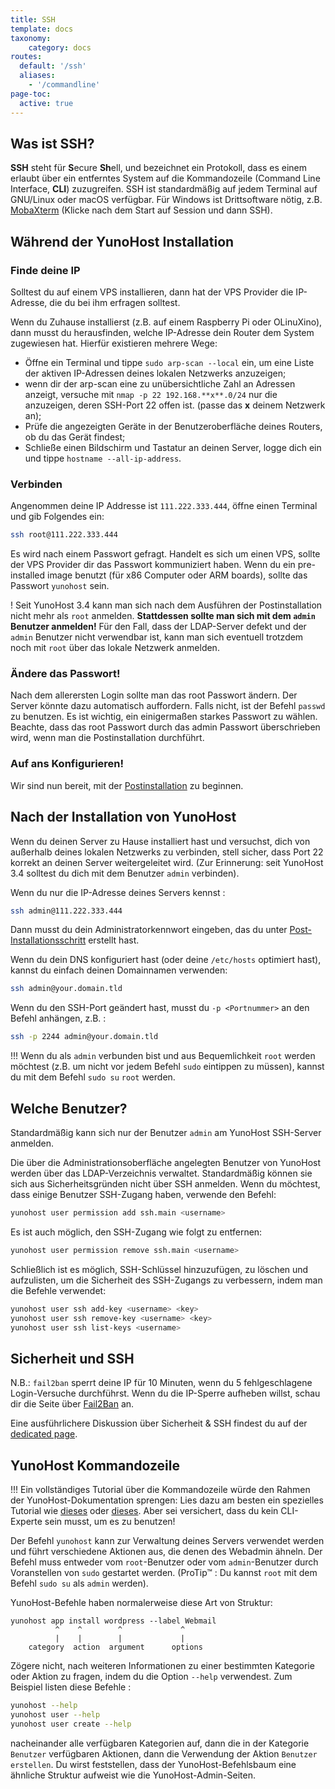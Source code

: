```yaml
---
title: SSH
template: docs
taxonomy:
    category: docs
routes:
  default: '/ssh'
  aliases:
    - '/commandline'
page-toc:
  active: true
---
```


## Was ist SSH?

**SSH** steht für **S**ecure **Sh**ell, und bezeichnet ein Protokoll, dass es einem erlaubt über ein entferntes System auf die Kommandozeile (Command Line Interface, **CLI**) zuzugreifen. SSH ist standardmäßig auf jedem Terminal auf GNU/Linux oder macOS verfügbar. Für Windows ist Drittsoftware nötig, z.B. [MobaXterm](https://mobaxterm.mobatek.net/download-home-edition.html) (Klicke nach dem Start auf Session und dann SSH).

## Während der YunoHost Installation

### Finde deine IP

Solltest du auf einem VPS installieren, dann hat der VPS Provider die IP-Adresse, die du bei ihm erfragen solltest.

Wenn du Zuhause installierst (z.B. auf einem Raspberry Pi oder OLinuXino), dann musst du herausfinden, welche IP-Adresse dein Router dem System zugewiesen hat. Hierfür existieren mehrere Wege:

- Öffne ein Terminal und tippe `sudo arp-scan --local` ein, um eine Liste der aktiven IP-Adressen deines lokalen Netzwerks anzuzeigen;
- wenn dir der arp-scan eine zu unübersichtliche Zahl an Adressen anzeigt, versuche mit `nmap -p 22 192.168.**x**.0/24` nur die anzuzeigen, deren SSH-Port 22 offen ist. (passe das **x** deinem Netzwerk an);
- Prüfe die angezeigten Geräte in der Benutzeroberfläche deines Routers, ob du das Gerät findest;
- Schließe einen Bildschirm und Tastatur an deinen Server, logge dich ein und tippe `hostname --all-ip-address`.

### Verbinden

Angenommen deine IP Addresse ist `111.222.333.444`, öffne einen Terminal und gib Folgendes ein:

```bash
ssh root@111.222.333.444
```

Es wird nach einem Passwort gefragt. Handelt es sich um einen VPS, sollte der VPS Provider dir das Passwort kommuniziert haben. Wenn du ein pre-installed image benutzt (für x86 Computer oder ARM boards), sollte das Passwort `yunohost` sein.

! Seit YunoHost 3.4 kann man sich nach dem Ausführen der Postinstallation nicht mehr als `root` anmelden. **Stattdessen sollte man sich mit dem `admin` Benutzer anmelden!** Für den Fall, dass der LDAP-Server defekt und der `admin` Benutzer nicht verwendbar ist, kann man sich eventuell trotzdem noch mit `root` über das lokale Netzwerk anmelden.

### Ändere das Passwort!

Nach dem allerersten Login sollte man das root Passwort ändern. Der Server könnte dazu automatisch auffordern. Falls nicht, ist der Befehl `passwd` zu benutzen. Es ist wichtig, ein einigermaßen starkes Passwort zu wählen. Beachte, dass das root Passwort durch das admin Passwort überschrieben wird, wenn man die Postinstallation durchführt.

### Auf ans Konfigurieren!

Wir sind nun bereit, mit der [Postinstallation](/postinstall) zu beginnen.

## Nach der Installation von YunoHost

Wenn du deinen Server zu Hause installiert hast und versuchst, dich von außerhalb deines lokalen Netzwerks zu verbinden, stell sicher, dass Port 22 korrekt an deinen Server weitergeleitet wird. (Zur Erinnerung: seit YunoHost 3.4 solltest du dich mit dem Benutzer `admin` verbinden).

Wenn du nur die IP-Adresse deines Servers kennst :

```bash
ssh admin@111.222.333.444
```

Dann musst du dein Administratorkennwort eingeben, das du unter [Post-Installationsschritt](/postinstall) erstellt hast.

Wenn du dein DNS konfiguriert hast (oder deine `/etc/hosts` optimiert hast), kannst du einfach deinen Domainnamen verwenden:

```bash
ssh admin@your.domain.tld
```

Wenn du den SSH-Port geändert hast, musst du `-p <Portnummer>` an den Befehl anhängen, z.B. :

```bash
ssh -p 2244 admin@your.domain.tld
```

!!! Wenn du als `admin` verbunden bist und aus Bequemlichkeit `root` werden möchtest (z.B. um nicht vor jedem Befehl `sudo` eintippen zu müssen), kannst du mit dem Befehl `sudo su` `root` werden.

## Welche Benutzer?

Standardmäßig kann sich nur der Benutzer `admin` am YunoHost SSH-Server anmelden.

Die über die Administrationsoberfläche angelegten Benutzer von YunoHost werden über das LDAP-Verzeichnis verwaltet. Standardmäßig können sie sich aus Sicherheitsgründen nicht über SSH anmelden. Wenn du möchtest, dass einige Benutzer SSH-Zugang haben, verwende den Befehl:

```bash
yunohost user permission add ssh.main <username>
```

Es ist auch möglich, den SSH-Zugang wie folgt zu entfernen:

```bash
yunohost user permission remove ssh.main <username>
```

Schließlich ist es möglich, SSH-Schlüssel hinzuzufügen, zu löschen und aufzulisten, um die Sicherheit des SSH-Zugangs zu verbessern, indem man die Befehle verwendet:

```bash
yunohost user ssh add-key <username> <key>
yunohost user ssh remove-key <username> <key>
yunohost user ssh list-keys <username>
```

## Sicherheit und SSH

N.B.: `fail2ban` sperrt deine IP für 10 Minuten, wenn du 5 fehlgeschlagene Login-Versuche durchführst. Wenn du die IP-Sperre aufheben willst, schau dir die Seite über [Fail2Ban](/fail2ban) an.

Eine ausführlichere Diskussion über Sicherheit & SSH findest du auf der [dedicated page](/security).

## YunoHost Kommandozeile

!!! Ein vollständiges Tutorial über die Kommandozeile würde den Rahmen der YunoHost-Dokumentation sprengen: Lies dazu am besten ein spezielles Tutorial wie [dieses](https://ryanstutorials.net/linuxtutorial/) oder [dieses](http://linuxcommand.org/). Aber sei versichert, dass du kein CLI-Experte sein musst, um es zu benutzen!

Der Befehl `yunohost` kann zur Verwaltung deines Servers verwendet werden und führt verschiedene Aktionen aus, die denen des Webadmin ähneln. Der Befehl muss entweder vom `root`-Benutzer oder vom `admin`-Benutzer durch Voranstellen von `sudo` gestartet werden. (ProTip™ : Du kannst `root` mit dem Befehl `sudo su` als `admin` werden).

YunoHost-Befehle haben normalerweise diese Art von Struktur:

```text
yunohost app install wordpress --label Webmail
          ^    ^        ^             ^
          |    |        |             |
    category  action  argument      options
```

Zögere nicht, nach weiteren Informationen zu einer bestimmten Kategorie oder Aktion zu fragen, indem du die Option `--help` verwendest. Zum Beispiel listen diese Befehle :

```bash
yunohost --help
yunohost user --help
yunohost user create --help
```

nacheinander alle verfügbaren Kategorien auf, dann die in der Kategorie `Benutzer` verfügbaren Aktionen, dann die Verwendung der Aktion `Benutzer erstellen`. Du wirst feststellen, dass der YunoHost-Befehlsbaum eine ähnliche Struktur aufweist wie die YunoHost-Admin-Seiten.
